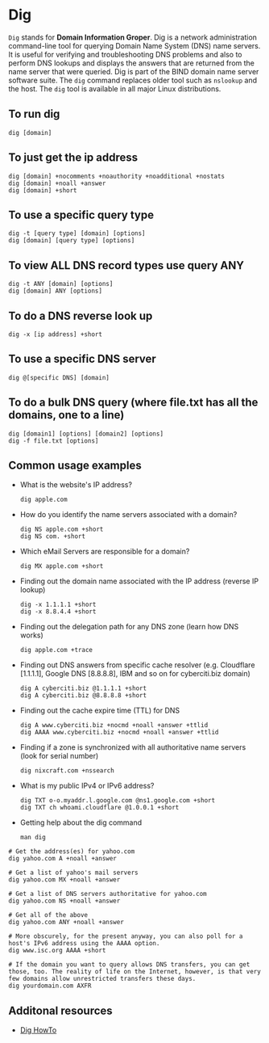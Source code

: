 ﻿# Dig

`Dig` stands for **Domain Information Groper**. Dig is a network administration command-line tool for querying Domain Name System (DNS) name servers. It is useful for verifying and troubleshooting DNS problems and also to perform DNS lookups and displays the answers that are returned from the name server that were queried. Dig is part of the BIND domain name server software suite. The `dig` command replaces older tool such as `nslookup` and the host. The `dig` tool is available in all major Linux distributions.

## To run dig
```shell
dig [domain]
```

## To just get the ip address
```shell
dig [domain] +nocomments +noauthority +noadditional +nostats 
dig [domain] +noall +answer
dig [domain] +short
```

## To use a specific query type
```shell
dig -t [query type] [domain] [options]
dig [domain] [query type] [options]
```

## To view ALL DNS record types use query ANY
```shell
dig -t ANY [domain] [options]
dig [domain] ANY [options]
```

## To do a DNS reverse look up 
```shell
dig -x [ip address] +short
```

## To use a specific DNS server
```shell
dig @[specific DNS] [domain]
```

## To do a bulk DNS query (where file.txt has all the domains, one to a line)
```shell
dig [domain1] [options] [domain2] [options]
dig -f file.txt [options]
```

## Common usage examples

- What is the website's IP address?
    ```shell
    dig apple.com
	```
- How do you identify the name servers associated with a domain?
    ```shell
    dig NS apple.com +short
    dig NS com. +short
	```
- Which eMail Servers are responsible for a domain?
    ```shell
    dig MX apple.com +short
	```
- Finding out the domain name associated with the IP address (reverse IP lookup)
    ```shell
    dig -x 1.1.1.1 +short
    dig -x 8.8.4.4 +short
	```
- Finding out the delegation path for any DNS zone (learn how DNS works)
    ```shell
    dig apple.com +trace
	```
- Finding out DNS answers from specific cache resolver (e.g. Cloudflare [1.1.1.1], Google DNS [8.8.8.8], IBM and so on for cyberciti.biz domain)
    ```shell
    dig A cyberciti.biz @1.1.1.1 +short
    dig A cyberciti.biz @8.8.8.8 +short
	```
- Finding out the cache expire time (TTL) for DNS
    ```shell
    dig A www.cyberciti.biz +nocmd +noall +answer +ttlid
    dig AAAA www.cyberciti.biz +nocmd +noall +answer +ttlid
	```
- Finding if a zone is synchronized with all authoritative name servers (look for serial number)
    ```shell
    dig nixcraft.com +nssearch
	```
- What is my public IPv4 or IPv6 address?
    ```shell
    dig TXT o-o.myaddr.l.google.com @ns1.google.com +short
    dig TXT ch whoami.cloudflare @1.0.0.1 +short
	```
- Getting help about the dig command
    ```shell
    man dig
	```

```shell
# Get the address(es) for yahoo.com
dig yahoo.com A +noall +answer

# Get a list of yahoo's mail servers
dig yahoo.com MX +noall +answer

# Get a list of DNS servers authoritative for yahoo.com
dig yahoo.com NS +noall +answer

# Get all of the above
dig yahoo.com ANY +noall +answer

# More obscurely, for the present anyway, you can also poll for a host's IPv6 address using the AAAA option.
dig www.isc.org AAAA +short

# If the domain you want to query allows DNS transfers, you can get those, too. The reality of life on the Internet, however, is that very few domains allow unrestricted transfers these days.
dig yourdomain.com AXFR
```

## Additonal resources

- [Dig HowTo](https://www.madboa.com/geek/dig/)
